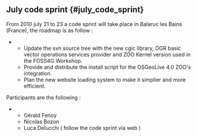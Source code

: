 ## July code sprint {#july_code_sprint}

From 2010 july 21 to 23 a code sprint will take place in Balaruc les
Bains (France), the roadmap is as follow :

-   -   Update the svn source tree with the new cgic library, OGR basic
        vector operations services provider and ZOO Kernel version used
        in the FOSS4G Workshop.
    -   Provide and distribute the install script for the OSGeoLive 4.0
        ZOO\'s integration.
    -   Plan the new website loading system to make it simplier and more
        efficient.

Participants are the following :

-   -   Gérald Fenoy
    -   Nicolas Bozon
    -   Luca Delucchi ( follow the code sprint via web )


